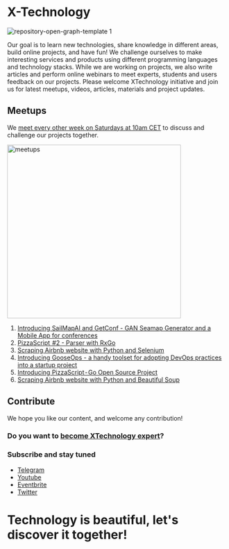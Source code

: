 # X-Technology

![repository-open-graph-template 1](https://user-images.githubusercontent.com/1259644/115153860-493a2880-a078-11eb-85c8-201b1512ee4b.png)

Our goal is to learn new technologies, share knowledge in different areas, build online projects, and have fun! We challenge ourselves to make interesting services and products using different programming languages and technology stacks. While we are working on projects, we also write articles and perform online webinars to meet experts, students and users feedback on our projects. Please welcome XTechnology initiative and join us for latest meetups, videos, articles, materials and project updates.

## Meetups

We [meet every other week on Saturdays at 10am CET](https://www.eventbrite.co.uk/o/xtechnology-32181547901) to discuss and challenge our projects together.

<img width="400" alt="meetups" src="https://user-images.githubusercontent.com/1259644/115154277-4fc99f80-a07a-11eb-9070-e002050f498e.png">

1. [Introducing SailMapAI and GetConf - GAN Seamap Generator and a Mobile App for conferences](https://youtu.be/7jtzvDK2mKk)
2. [PizzaScript  #2 - Parser with RxGo](https://youtu.be/a3RvC2fvr_g)
3. [Scraping Airbnb website with Python and Selenium](https://youtu.be/L8ooiuBnZ8M)
4. [Introducing GooseOps - a handy toolset for adopting DevOps practices into a startup project](https://youtu.be/3ofIaeM4nls)
5. [Introducing PizzaScript - Go Open Source Project](https://youtu.be/V6naUYo1Wdk)
6. [Scraping Airbnb website with Python and Beautiful Soup](https://youtu.be/B7uOXdHc8jc)

## Contribute

We hope you like our content, and welcome any contribution!

### Do you want to [become XTechnology expert](https://forms.gle/8xc1j7cf8h3sEZ6W8)?

### Subscribe and stay tuned

- [Telegram](https://t.me/xtechn)
- [Youtube](https://www.youtube.com/channel/UCQZNnzybEi0vvNbeDB0qABQ)
- [Eventbrite](https://www.eventbrite.co.uk/o/xtechnology-32181547901)
- [Twitter](https://twitter.com/XTechnology5)

# Technology is beautiful, let's discover it together!
